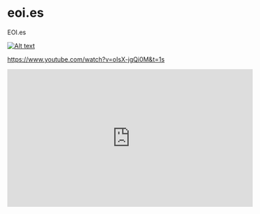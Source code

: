 # eoi.es
EOI.es

[![Alt text](https://img.youtube.com/vi/oIsX-jgQi0M&t=1s/0.jpg)](https://www.youtube.com/watch?v=oIsX-jgQi0M&t=1s)



https://www.youtube.com/watch?v=oIsX-jgQi0M&t=1s


<iframe width="560" height="315" src="https://www.youtube.com/embed/oIsX-jgQi0M" frameborder="0" allow="autoplay; encrypted-media" allowfullscreen></iframe>

